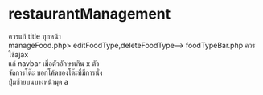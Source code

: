 # restaurantManagement

ควรแก้ title ทุกหน้า </br>
manageFood.php> editFoodType,deleteFoodType--> foodTypeBar.php ควรใช้ajax </br>
แก้ navbar เมื่อตัวอักษรเกิน x ตัว </br>
จัดการโต๊ะ บอกโค้ดของโต๊ะที่มีการนั่ง </br>
ปุ่มซ้ายบนบางหน้ามุด
a
